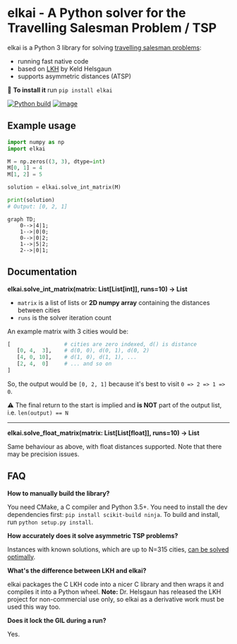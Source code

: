 # elkai - A Python solver for the Travelling Salesman Problem / TSP

elkai is a Python 3 library for solving [travelling salesman problems](https://en.wikipedia.org/wiki/Travelling_salesman_problem):

* running fast native code
* based on [LKH](http://akira.ruc.dk/~keld/research/LKH/) by Keld Helsgaun
* supports asymmetric distances (ATSP)

💾 **To install it** run `pip install elkai`

[![Python build](https://github.com/fikisipi/elkai/actions/workflows/python-app.yml/badge.svg)](https://github.com/fikisipi/elkai/actions/workflows/python-app.yml)
[![image](https://img.shields.io/pypi/v/elkai.svg)](https://pypi.org/project/elkai/)

Example usage 
----------

```python
import numpy as np
import elkai

M = np.zeros((3, 3), dtype=int)
M[0, 1] = 4
M[1, 2] = 5

solution = elkai.solve_int_matrix(M)

print(solution)
# Output: [0, 2, 1]
```

```mermaid
graph TD;
    0-->|4|1;
    1-->|0|0;
    0-->|0|2;
    1-->|5|2;
    2-->|0|1;
```

Documentation
-------------


**elkai.solve_int_matrix(matrix: List[List[int]], runs=10) -> List**

* `matrix` is a list of lists or **2D numpy array** containing the distances between cities
* `runs` is the solver iteration count

An example matrix with 3 cities would be:

```python
[                 # cities are zero indexed, d() is distance
   [0, 4,  3],    # d(0, 0), d(0, 1), d(0, 2)
   [4, 0, 10],    # d(1, 0), d(1, 1), ...
   [2, 4,  0]     # ... and so on
]
```

So, the output would be `[0, 2, 1]` because it's best to visit `0 => 2 => 1 => 0`.

⚠️ The final return to the start is implied and **is NOT** part of the output list, i.e. `len(output) == N`

----

**elkai.solve_float_matrix(matrix: List[List[float]], runs=10) -> List**

Same behaviour as above, with float distances supported. Note that there may be precision issues.

FAQ
----------------------

**How to manually build the library?**

You need CMake, a C compiler and Python 3.5+. You need to install the dev dependencies first: `pip install scikit-build ninja`. To build and install, run `python setup.py install`.

**How accurately does it solve asymmetric TSP problems?**

Instances with known solutions, which are up to N=315 cities, [can be solved optimally](http://akira.ruc.dk/~keld/research/LKH/Soler_ATSP_results.html).

**What's the difference between LKH and elkai?**

elkai packages the C LKH code into a nicer C library and then wraps it and compiles it into a Python wheel. **Note:** Dr. Helsgaun has released the LKH project for non-commercial use only, so elkai as a derivative work must be used this way too.

**Does it lock the GIL during a run?**

Yes.
